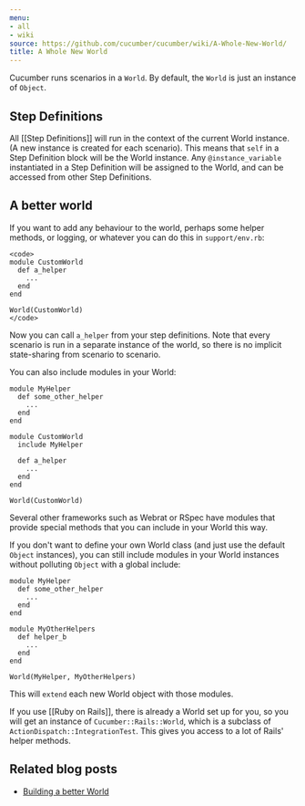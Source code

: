 ```yaml
---
menu:
- all
- wiki
source: https://github.com/cucumber/cucumber/wiki/A-Whole-New-World/
title: A Whole New World
---
```


Cucumber runs scenarios in a <code>World</code>. By default, the <code>World</code> is just an instance of <code>Object</code>.

Step Definitions
----------------

All \[\[Step Definitions\]\] will run in the context of the current World instance. (A new instance is created for each scenario). This means that <code>self</code> in a Step Definition block will be the World instance. Any <code>@instance\_variable</code> instantiated in a Step Definition will be assigned to the World, and can be accessed from other Step Definitions.

A better world
--------------

If you want to add any behaviour to the world, perhaps some helper methods, or logging, or whatever you can do this in `support/env.rb`:

    <code>
    module CustomWorld
      def a_helper
        ...
      end
    end

    World(CustomWorld)
    </code>

Now you can call <code>a\_helper</code> from your step definitions. Note that every scenario is run in a separate instance of the world, so there is no implicit state-sharing from scenario to scenario.

You can also include modules in your World:

    module MyHelper
      def some_other_helper
        ...
      end
    end

    module CustomWorld
      include MyHelper

      def a_helper
        ...
      end
    end

    World(CustomWorld)

Several other frameworks such as Webrat or RSpec have modules that provide special methods that you can include in your World this way.

If you don't want to define your own World class (and just use the default <code>Object</code> instances), you can still include modules in your World instances without polluting <code>Object</code> with a global include:

    module MyHelper
      def some_other_helper
        ...
      end
    end

    module MyOtherHelpers
      def helper_b
        ...
      end
    end

    World(MyHelper, MyOtherHelpers)

This will <code>extend</code> each new World object with those modules.

If you use \[\[Ruby on Rails\]\], there is already a World set up for you, so you will get an instance of <code>Cucumber::Rails::World</code>, which is a subclass of <code>ActionDispatch::IntegrationTest</code>. This gives you access to a lot of Rails' helper methods.

Related blog posts
------------------

-   [Building a better World](http://drnicwilliams.com/2009/04/15/cucumber-building-a-better-world-object/)
